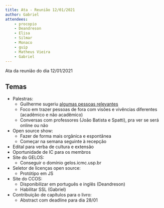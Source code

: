 ```yaml
---
title: Ata - Reunião 12/01/2021
author: Gabriel
attendees:
    - procopio
    - Deandreson
    - Elisa
    - Silmar
    - Monaco
    - guip
    - Matheus Vieira
    - Gabriel
---
```


Ata da reunião do dia 12/01/2021

## Temas
- Palestras:
    - Guilherme sugeriu [algumas pessoas relevantes](https://docs.google.com/spreadsheets/d/1PPaTH8fwGTOJeoivET4uOxAVZLsT2aMWkbPZ869MVMk/edit?usp=sharing)
    - Foco em trazer pessoas de fora com visões e vivências diferentes (acadêmico e não acadêmico)
    - Conversas com professores (João Batista e Spatti), pra ver se será online ou não
- Open source show:
    - Fazer de forma mais orgânica e espontânea
    - Começar na semana seguinte à recepção
- Edital para verba de cultura e extensão
- Oportunidade de IC para os membros
- Site do GELOS:
    - Conseguir o domínio gelos.icmc.usp.br
- Seletor de licenças open source:
    - Protótipo em JS
- Site do CCOS:
    - Disponibilizar em português e inglês (Deandreson)
    - Habilitar SSL (Gabriel)
- Contribuição de capítulos para o livro:
    - Abstract com deadline para dia 28/01
